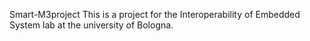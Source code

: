 Smart-M3project
This is a project for the Interoperability of Embedded System lab at the university of Bologna.
